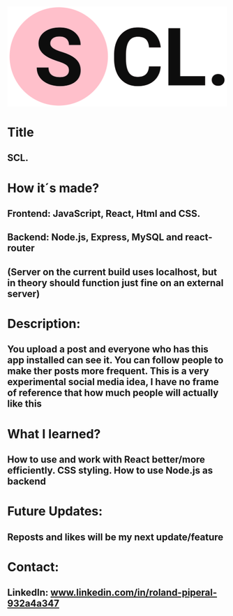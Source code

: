 ![SCL logo](client/public/scl-high-resolution-logo-transparent.png)
# Title
## SCL.

# How it´s made?
## Frontend: JavaScript, React, Html and CSS.
## Backend: Node.js, Express, MySQL and react-router
## (Server on the current build uses localhost, but in theory should function just fine on an external server)

# Description:
## You upload a post and everyone who has this app installed can see it. You can follow people to make ther posts more frequent. This is a very experimental social media idea, I have no frame of reference that how much people will actually like this

# What I learned?

## How to use and work with React better/more efficiently. CSS styling. How to use Node.js as backend
# Future Updates:
## Reposts and likes will be my next update/feature

# Contact:
## LinkedIn: www.linkedin.com/in/roland-piperal-932a4a347

